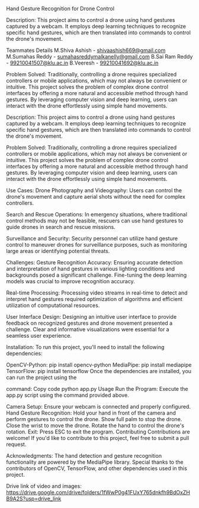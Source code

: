 Hand Gesture Recognition for Drone Control

Description:
This project aims to control a drone using hand gestures captured by a webcam. It employs deep learning techniques to recognize specific hand gestures, which are then translated into commands to control the drone's movement.

Teammates Details
M.Shiva Ashish - shivaashish669@gmail.com
M.Sumahas Reddy - sumahasreddymalkanelly@gmail.com
B.Sai Ram Reddy - 99210041507@klu.ac.in
B.Veeresh - 99210041692@klu.ac.in

Problem Solved:
Traditionally, controlling a drone requires specialized controllers or mobile applications, which may not always be convenient or intuitive. This project solves the problem of complex drone control interfaces by offering a more natural and accessible method through hand gestures. By leveraging computer vision and deep learning, users can interact with the drone effortlessly using simple hand movements.


Description:
This project aims to control a drone using hand gestures captured by a webcam. It employs deep learning techniques to recognize specific hand gestures, which are then translated into commands to control the drone's movement.

Problem Solved:
Traditionally, controlling a drone requires specialized controllers or mobile applications, which may not always be convenient or intuitive. This project solves the problem of complex drone control interfaces by offering a more natural and accessible method through hand gestures. By leveraging computer vision and deep learning, users can interact with the drone effortlessly using simple hand movements.

Use Cases:
Drone Photography and Videography: Users can control the drone's movement and capture aerial shots without the need for complex controllers.

Search and Rescue Operations: In emergency situations, where traditional control methods may not be feasible, rescuers can use hand gestures to guide drones in search and rescue missions.

Surveillance and Security: Security personnel can utilize hand gesture control to maneuver drones for surveillance purposes, such as monitoring large areas or identifying potential threats.

Challenges:
Gesture Recognition Accuracy: Ensuring accurate detection and interpretation of hand gestures in various lighting conditions and backgrounds posed a significant challenge. Fine-tuning the deep learning models was crucial to improve recognition accuracy.

Real-time Processing: Processing video streams in real-time to detect and interpret hand gestures required optimization of algorithms and efficient utilization of computational resources.

User Interface Design: Designing an intuitive user interface to provide feedback on recognized gestures and drone movement presented a challenge. Clear and informative visualizations were essential for a seamless user experience.

Installation:
To run this project, you'll need to install the following dependencies:

OpenCV-Python: pip install opencv-python
MediaPipe: pip install mediapipe
TensorFlow: pip install tensorflow
Once the dependencies are installed, you can run the project using the 

command:
Copy code
python app.py
Usage
Run the Program: Execute the app.py script using the command provided above.

Camera Setup: Ensure your webcam is connected and properly configured.
Hand Gesture Recognition: Hold your hand in front of the camera and perform gestures to control the drone.
Show full palm to stop the drone.
Close the wrist to move the drone.
Rotate the hand to control the drone's rotation.
Exit: Press ESC to exit the program.
Contributing
Contributions are welcome! If you'd like to contribute to this project, feel free to submit a pull request.

Acknowledgments:
The hand detection and gesture recognition functionality are powered by the MediaPipe library.
Special thanks to the contributors of OpenCV, TensorFlow, and other dependencies used in this project.

Drive link of video and images:
https://drive.google.com/drive/folders/1fWwP0g41FUxY765dnkfh9BdOxZHB9A2S?usp=drive_link



